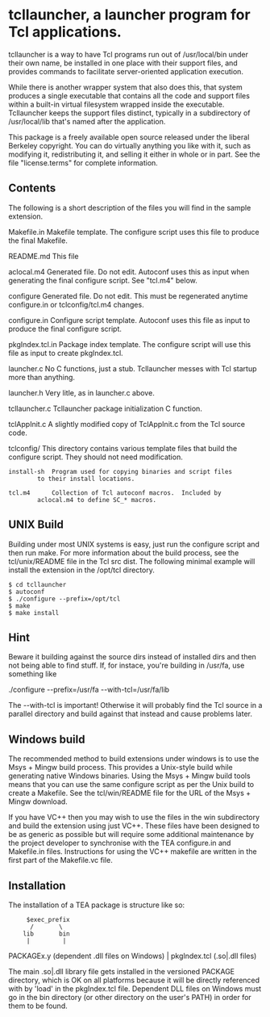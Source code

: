 # tcllauncher, a launcher program for Tcl applications.

tcllauncher is a way to have Tcl programs run out of /usr/local/bin under their own name, be installed in one place with their support files, and provides commands to facilitate server-oriented application execution.

While there is another wrapper system that also does this, that system produces a single executable that contains all the code and support files within a built-in virtual filesystem wrapped inside the executable. Tcllauncher keeps the support files distinct, typically in a subdirectory of /usr/local/lib that's named after the application.


This package is a freely available open source released under the liberal Berkeley copyright.  You can do virtually anything you like with it, such as modifying it, redistributing it, and selling it either in whole or in part.  See the file "license.terms" for complete information.

## Contents

The following is a short description of the files you will find in
the sample extension.

Makefile.in	Makefile template.  The configure script uses this file to
		produce the final Makefile.

README.md		This file

aclocal.m4	Generated file.  Do not edit.  Autoconf uses this as input
		when generating the final configure script.  See "tcl.m4"
		below.

configure	Generated file.  Do not edit.  This must be regenerated
		anytime configure.in or tclconfig/tcl.m4 changes.

configure.in	Configure script template.  Autoconf uses this file as input
		to produce the final configure script.

pkgIndex.tcl.in Package index template.  The configure script will use
		this file as input to create pkgIndex.tcl.

launcher.c	No C functions, just a stub.  Tcllauncher messes with Tcl startup more than anything.

launcher.h	Very litle, as in launcher.c above.

tcllauncher.c	Tcllauncher package initialization C function.

tclAppInit.c	A slightly modified copy of TclAppInit.c from the Tcl
                source code.

tclconfig/	This directory contains various template files that build
		the configure script.  They should not need modification.

	install-sh	Program used for copying binaries and script files
			to their install locations.

	tcl.m4		Collection of Tcl autoconf macros.  Included by
			aclocal.m4 to define SC_* macros.

## UNIX Build

Building under most UNIX systems is easy, just run the configure script and then run make. For more information about the build process, see the tcl/unix/README file in the Tcl src dist. The following minimal example will install the extension in the /opt/tcl directory.

	$ cd tcllauncher
	$ autoconf
	$ ./configure --prefix=/opt/tcl
	$ make
	$ make install

## Hint

Beware it building against the source dirs instead of installed dirs and then not being able to find stuff.  If, for instace, you're building in /usr/fa, use something like

./configure --prefix=/usr/fa --with-tcl=/usr/fa/lib 

The --with-tcl is important!  Otherwise it will probably find the Tcl source in a parallel directory and build against that instead and cause problems later.

## Windows build

The recommended method to build extensions under windows is to use the Msys + Mingw build process. This provides a Unix-style build while generating native Windows binaries. Using the Msys + Mingw build tools means that you can use the same configure script as per the Unix build to create a Makefile. See the tcl/win/README file for the URL of the Msys + Mingw download.

If you have VC++ then you may wish to use the files in the win subdirectory and build the extension using just VC++. These files have been designed to be as generic as possible but will require some additional maintenance by the project developer to synchronise with the TEA configure.in and Makefile.in files. Instructions for using the VC++ makefile are written in the first part of the Makefile.vc file.

## Installation

The installation of a TEA package is structure like so:

         $exec_prefix
          /       \
        lib       bin
         |         |
   PACKAGEx.y   (dependent .dll files on Windows)
         |
  pkgIndex.tcl (.so|.dll files)

The main .so|.dll library file gets installed in the versioned PACKAGE directory, which is OK on all platforms because it will be directly referenced with by 'load' in the pkgIndex.tcl file.  Dependent DLL files on Windows must go in the bin directory (or other directory on the user's PATH) in order for them to be found.
